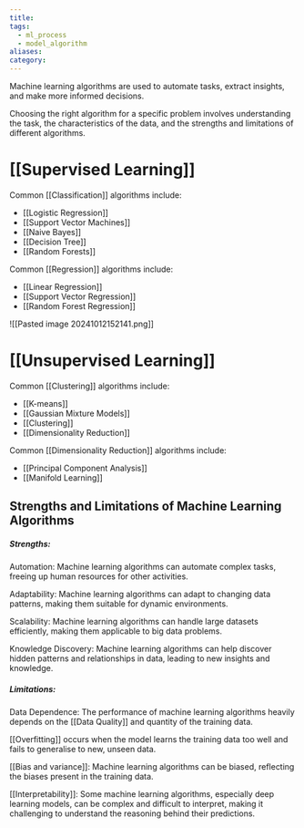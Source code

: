 ```yaml
---
title: 
tags:
  - ml_process
  - model_algorithm
aliases: 
category:
---
```

 Machine learning algorithms are used to automate tasks, extract insights, and make more informed decisions.

Choosing the right algorithm for a specific problem involves understanding the task, the characteristics of the data, and the strengths and limitations of different algorithms.
# [[Supervised Learning]]

Common [[Classification]] algorithms include:

- [[Logistic Regression]]
- [[Support Vector Machines]]
- [[Naive Bayes]]
- [[Decision Tree]]
- [[Random Forests]]

Common [[Regression]] algorithms include:

- [[Linear Regression]]
- [[Support Vector Regression]]
- [[Random Forest Regression]]

![[Pasted image 20241012152141.png]]
# [[Unsupervised Learning]]

Common [[Clustering]] algorithms include:

- [[K-means]]
- [[Gaussian Mixture Models]]
- [[Clustering]]
- [[Dimensionality Reduction]]

Common [[Dimensionality Reduction]] algorithms include:

- [[Principal Component Analysis]]
- [[Manifold Learning]]
## Strengths and Limitations of Machine Learning Algorithms

##### Strengths:

Automation: Machine learning algorithms can automate complex tasks, freeing up human resources for other activities.

Adaptability: Machine learning algorithms can adapt to changing data patterns, making them suitable for dynamic environments.

Scalability: Machine learning algorithms can handle large datasets efficiently, making them applicable to big data problems.

Knowledge Discovery: Machine learning algorithms can help discover hidden patterns and relationships in data, leading to new insights and knowledge.

##### Limitations:

Data Dependence: The performance of machine learning algorithms heavily depends on the [[Data Quality]] and quantity of the training data.

[[Overfitting]] occurs when the model learns the training data too well and fails to generalise to new, unseen data.

[[Bias and variance]]: Machine learning algorithms can be biased, reflecting the biases present in the training data.

[[Interpretability]]: Some machine learning algorithms, especially deep learning models, can be complex and difficult to interpret, making it challenging to understand the reasoning behind their predictions.